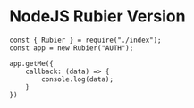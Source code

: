 # NodeJS Rubier Version

```nodejs
const { Rubier } = require("./index");
const app = new Rubier("AUTH");

app.getMe({
    callback: (data) => {
        console.log(data);
    }
})
```
